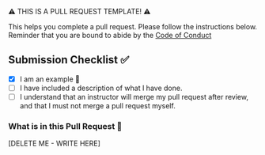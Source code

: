 :warning: THIS IS A PULL REQUEST TEMPLATE! :warning: 

This helps you complete a pull request. Please follow the instructions below. Reminder that you are bound to abide by the [Code of Conduct](.github/CODE_OF_CONDUCT.md)

## Submission Checklist :white_check_mark:

-   [x] I am an example :open_hands:
-   [ ] I have included a description of what I have done.
-   [ ] I understand that an instructor will merge my pull request after review, and that I must not merge a pull request myself.

### What is in this Pull Request :raising_hand:

[DELETE ME - WRITE HERE]

